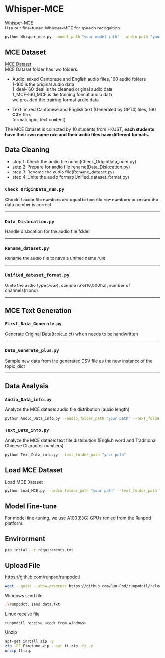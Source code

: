 # Whisper-MCE
[Whisper-MCE](https://drive.google.com/file/d/14_IFvi0z8zHNJGYetpW5GHxbS0z6p0dt/view?usp=sharing)</br>
Use our fine-tuned Whisper-MCE for speech recognition
```bash
python Whisper_mce.py --model_path "your model path" --audio_path "your test audio path"
```


## MCE Dataset
[MCE Dataset](https://drive.google.com/file/d/1CFgHxTzYBKnIkRVBdCwlJXahZq3Zi87B/view?usp=sharing)</br>
MCE Dataset folder has two folders:</br>
- Audio: mixed Cantonese and English audio files, 160 audio folders</br>
1-160 is the original audio data</br>
1_deal-160_deal is the cleaned original audio data</br>
1_MCE-160_MCE is the training format audio data</br>
we provided the training format audio data </br>

- Text: mixed Cantonese and English text (Generated by GPT4) files, 160 CSV files</br>
format(topic, text content)</br>

The MCE Dataset is collected by 10 students from HKUST, **each students have their own name rule and their audio files have different formats.**



## Data Cleaning
- step 1: Check the audio file nums(Check_OriginData_num.py)
- setp 2: Prepare for audio file rename(Data_Dislocation.py)
- step 3: Rename the audio file(Rename_dataset.py)
- step 4: Unite the audio format(Unified_dataset_format.py)

### `Check OriginData_num.py`
Check if audio file numbers are equal to text file row numbers to ensure the data number is correct

---

### `Data_Dislocation.py`
Handle dislocation for the audio file folder

---

### `Rename_dataset.py`
Rename the audio file to have a unified name rule

---


### `Unified_dataset_format.py`
Unite the audio type(.wav), sample rate(16,000hz), number of channels(mono)

---

## MCE Text Generation
### `First_Data_Generate.py`
Generate Original Data(topic_dict) which needs to be handwritten

---

### `Data_Generate_plus.py`
Sample new data from the generated CSV file as the new instance of the topic_dict

---


## Data Analysis
### `Audio_Data_info.py`
Analyze the MCE dataset audio file distribution (audio length)
```bash
python Audio_Data_info.py --audio_folder_path "your path" --text_folder_path "your path"
```

### `Text_Data_info.py`
Analyze the MCE dataset text file distribution (English word and Traditional Chinese Character numbers)
```bash
python Text_Data_info.py --text_folder_path "your path"
```

## Load MCE Dataset
Load MCE Dataset

```bash
python Load_MCE.py --audio_folder_path "your path" --text_folder_path "your path"
```

## Model Fine-tune
For model fine-tuning, we use A100(80G) GPUs rented from the Runpod platform.

## Environment
```bash
pip install -r requirements.txt
```

## Upload File
https://github.com/runpod/runpodctl

```bash
wget --quiet --show-progress https://github.com/Run-Pod/runpodctl/releases/download/v1.10.0/runpodctl-linux-amd -O runpodctl && chmod +x runpodctl && sudo cp runpodctl /usr/bin/runpodctl
```

Windows send file
```bash
.\runpodctl send data.txt
```

Linux receive file
```bash
runpodctl receive <code from windows>
```

Unzip
```bash
apt-get install zip -y
zip -FF Finetune.zip --out ft.zip -fz -y
unzip ft.zip
```

